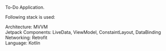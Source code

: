 To-Do Application.

Following stack is used:

Architecture: MVVM <br>
Jetpack Components: LiveData, ViewModel, ConstaintLayout, DataBinding<br>
Networking: Retrofit<br>
Language: Kotlin<br>
